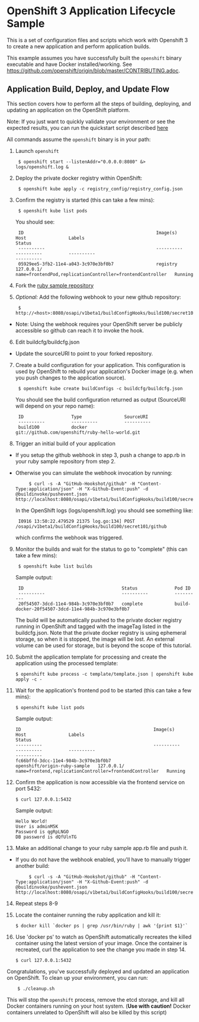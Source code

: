 OpenShift 3 Application Lifecycle Sample
========================================

This is a set of configuration files and scripts which work with Openshift 3 to create a new application and perform application builds.

This example assumes you have successfully built the `openshift` binary executable and have Docker installed/working.  See https://github.com/openshift/origin/blob/master/CONTRIBUTING.adoc.


Application Build, Deploy, and Update Flow
--------------
This section covers how to perform all the steps of building, deploying, and updating an application on the OpenShift platform.

Note:  If you just want to quickly validate your environment or see the expected results, you can run the quickstart script described [here](QUICKSTART.md)

All commands assume the `openshift` binary is in your path:

1. Launch `openshift`

        $ openshift start --listenAddr="0.0.0.0:8080" &> logs/openshift.log &

2. Deploy the private docker registry within OpenShift:

        $ openshift kube apply -c registry_config/registry_config.json

3. Confirm the registry is started (this can take a few mins):

        $ openshift kube list pods
        
    You should see:
            
        ID                                                  Image(s)                   Host                Labels                                                      Status
        ----------                                          ----------                 ----------          ----------                                                  ----------
        05929ee5-3fb2-11e4-a043-3c970e3bf0b7                registry                   127.0.0.1/          name=frontendPod,replicationController=frontendController   Running

                 
4. Fork the [ruby sample repository](https://github.com/openshift/ruby-hello-world)

5. *Optional:* Add the following webhook to your new github repository:

        $ http://<host>:8080/osapi/v1beta1/buildConfigHooks/build100/secret101/github
  * Note: Using the webhook requires your OpenShift server be publicly accessible so github can reach it to invoke the hook.

6. Edit buildcfg/buildcfg.json
 * Update the sourceURI to point to your forked repository.

7. Create a build configuration for your application.  This configuration is used by OpenShift to rebuild your application's Docker image (e.g. when you push changes to the application source).

        $ openshift kube create buildConfigs -c buildcfg/buildcfg.json

    You should see the build configuration returned as output (SourceURI will depend on your repo name):

        ID                  Type                SourceURI
        ----------          ----------          ----------
        build100            docker              git://github.com/openshift/ruby-hello-world.git

8. Trigger an initial build of your application
 * If you setup the github webhook in step 3, push a change to app.rb in your ruby sample repository from step 2.
 * Otherwise you can simulate the webhook invocation by running:
 
            $ curl -s -A "GitHub-Hookshot/github" -H "Content-Type:application/json" -H "X-Github-Event:push" -d @buildinvoke/pushevent.json http://localhost:8080/osapi/v1beta1/buildConfigHooks/build100/secret101/github

    In the OpenShift logs (logs/openshift.log) you should see something like:

        I0916 13:50:22.479529 21375 log.go:134] POST /osapi/v1beta1/buildConfigHooks/build100/secret101/github
                
    which confirms the webhook was triggered.
                
9. Monitor the builds and wait for the status to go to "complete" (this can take a few mins):
 
        $ openshift kube list builds
        
    Sample output:

        ID                                     Status              Pod ID
        ----------                             ----------          ----------
        20f54507-3dcd-11e4-984b-3c970e3bf0b7   complete            build-docker-20f54507-3dcd-11e4-984b-3c970e3bf0b7

     The build will be automatically pushed to the private docker registry running in OpenShift and tagged with the imageTag listed
     in the buildcfg.json.  Note that the private docker registry is using ephemeral storage, so when it is stopped, the image will
     be lost.  An external volume can be used for storage, but is beyond the scope of this tutorial.
     
10. Submit the application template for processing and create the application using the processed template:

        $ openshift kube process -c template/template.json | openshift kube apply -c -
        
11. Wait for the application's frontend pod to be started (this can take a few mins):

        $ openshift kube list pods

    Sample output:

        ID                                                  Image(s)                       Host                Labels                                                   Status
        ----------                                          ----------                     ----------          ----------                                               ----------
        fc66bffd-3dcc-11e4-984b-3c970e3bf0b7                openshift/origin-ruby-sample   127.0.0.1/          name=frontend,replicationController=frontendController   Running

12. Confirm the application is now accessible via the frontend service on port 5432:

        $ curl 127.0.0.1:5432

    Sample output:

        Hello World!
        User is adminM5K
        Password is qgRpLNGO
        DB password is dQfUlnTG

                        
13. Make an additional change to your ruby sample app.rb file and push it.
 * If you do not have the webhook enabled, you'll have to manually trigger another build:

            $ curl -s -A "GitHub-Hookshot/github" -H "Content-Type:application/json" -H "X-Github-Event:push" -d @buildinvoke/pushevent.json http://localhost:8080/osapi/v1beta1/buildConfigHooks/build100/secret101/github

14. Repeat steps 8-9

15. Locate the container running the ruby application and kill it:
 
        $ docker kill `docker ps | grep /usr/bin/ruby | awk '{print $1}'`

16. Use 'docker ps' to watch as OpenShift automatically recreates the killed container using the latest version of your image.  Once the container is recreated, curl the application to see the change you made in step 14.

        $ curl 127.0.0.1:5432

Congratulations, you've successfully deployed and updated an application on OpenShift.  To clean up your environment, you can run:
        
        $ ./cleanup.sh

This will stop the `openshift` process, remove the etcd storage, and kill all Docker containers running on your host system.  (**Use with caution!**   Docker containers unrelated to OpenShift will also be killed by this script)
        
